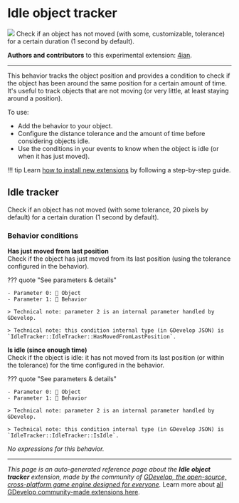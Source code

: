 # Idle object tracker

<img src="https://resources.gdevelop-app.com/assets/Icons/Line Hero Pack/Master/SVG/Movies and Entertainment/Movies and Entertainment_cinema_oscar_movies_award.svg" class="extension-icon"></img>
Check if an object has not moved (with some, customizable, tolerance) for a certain duration (1 second by default).

**Authors and contributors** to this experimental extension: [4ian](https://gd.games/4ian).

---

This behavior tracks the object position and provides a condition to check if the object has been around the same position for a certain amount of time. It's useful to track objects that are not moving (or very little, at least staying around a position).

To use:

* Add the behavior to your object.
* Configure the distance tolerance and the amount of time before considering objects idle.
* Use the conditions in your events to know when the object is idle (or when it has just moved).

!!! tip
    Learn [how to install new extensions](/gdevelop5/extensions/search) by following a step-by-step guide.



## Idle tracker 

Check if an object has not moved (with some tolerance, 20 pixels by default) for a certain duration (1 second by default). 

### Behavior conditions

**Has just moved from last position**  
Check if the object has just moved from its last position (using the tolerance configured in the behavior).

??? quote "See parameters & details"

    - Parameter 0: 👾 Object
    - Parameter 1: 🧩 Behavior

    > Technical note: parameter 2 is an internal parameter handled by GDevelop.

    > Technical note: this condition internal type (in GDevelop JSON) is `IdleTracker::IdleTracker::HasMovedFromLastPosition`.

**Is idle (since enough time)**  
Check if the object is idle: it has not moved from its last position (or within the tolerance) for the time configured in the behavior.

??? quote "See parameters & details"

    - Parameter 0: 👾 Object
    - Parameter 1: 🧩 Behavior

    > Technical note: parameter 2 is an internal parameter handled by GDevelop.

    > Technical note: this condition internal type (in GDevelop JSON) is `IdleTracker::IdleTracker::IsIdle`.

_No expressions for this behavior._



---

*This page is an auto-generated reference page about the **Idle object tracker** extension, made by the community of [GDevelop, the open-source, cross-platform game engine designed for everyone](https://gdevelop.io/).* Learn more about [all GDevelop community-made extensions here](/gdevelop5/extensions).